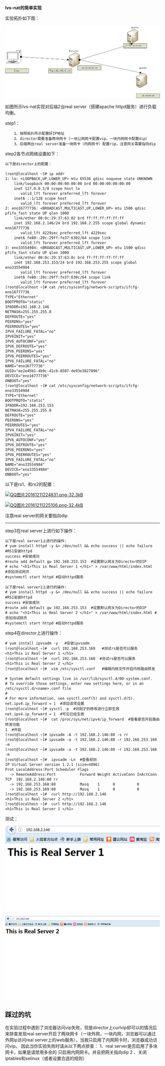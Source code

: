  **lvs-nat的简单实现**

实验拓扑如下图： 

![lvs_nat.jpg-26.8kB](images/lvs_nat.jpg)

如图所示lvs-nat实现对后端2台real server（搭建apache httpd服务）进行负载均衡。

step1：

```
    1、按照拓扑所示配置好IP地址
    2、director需要准备两块网卡（一块公网网卡配置vip，一块内网网卡配置dip）
    3、后端两台real server准备一块网卡（内网网卡）配置rip，注意网关需要指向dip
```

step2各节点网络设置如下：

```
以下是director上的配置：

[root@localhost ~]# ip addr
1: lo: <LOOPBACK,UP,LOWER_UP> mtu 65536 qdisc noqueue state UNKNOWN 
    link/loopback 00:00:00:00:00:00 brd 00:00:00:00:00:00
    inet 127.0.0.1/8 scope host lo
       valid_lft forever preferred_lft forever
    inet6 ::1/128 scope host 
       valid_lft forever preferred_lft forever
2: eno16777736: <BROADCAST,MULTICAST,UP,LOWER_UP> mtu 1500 qdisc pfifo_fast state UP qlen 1000
    link/ether 00:0c:29:37:63:02 brd ff:ff:ff:ff:ff:ff
    inet 192.168.2.146/24 brd 192.168.2.255 scope global dynamic eno16777736
       valid_lft 4229sec preferred_lft 4229sec
    inet6 fe80::20c:29ff:fe37:6302/64 scope link 
       valid_lft forever preferred_lft forever
3: eno33554984: <BROADCAST,MULTICAST,UP,LOWER_UP> mtu 1500 qdisc pfifo_fast state UP qlen 1000
    link/ether 00:0c:29:37:63:0c brd ff:ff:ff:ff:ff:ff
    inet 192.168.253.153/24 brd 192.168.253.255 scope global eno33554984
       valid_lft forever preferred_lft forever
    inet6 fe80::20c:29ff:fe37:630c/64 scope link 
       valid_lft forever preferred_lft forever
[root@localhost ~]# cat /etc/sysconfig/network-scripts/ifcfg-eno16777736 
TYPE="Ethernet"
BOOTPROTO="static"
IPADDR=192.168.2.146
NETMASK=255.255.255.0
DEFROUTE="yes"
PEERDNS="yes"
PEERROUTES="yes"
IPV4_FAILURE_FATAL="no"
IPV6INIT="yes"
IPV6_AUTOCONF="yes"
IPV6_DEFROUTE="yes"
IPV6_PEERDNS="yes"
IPV6_PEERROUTES="yes"
IPV6_FAILURE_FATAL="no"
NAME="eno16777736"
UUID="ee2e45b1-4b9c-41cb-8507-de93e3827896"
DEVICE="eno16777736"
ONBOOT="yes"
[root@localhost ~]# cat /etc/sysconfig/network-scripts/ifcfg-eno33554984 
TYPE="Ethernet"
BOOTPROTO="static"
IPADDR=192.168.253.153
NETMASK=255.255.255.0
DEFROUTE="yes"
PEERDNS="yes"
PEERROUTES="yes"
IPV4_FAILURE_FATAL="no"
IPV6INIT="yes"
IPV6_AUTOCONF="yes"
IPV6_DEFROUTE="yes"
IPV6_PEERDNS="yes"
IPV6_PEERROUTES="yes"
IPV6_FAILURE_FATAL="no"
NAME="eno33554984"
DEVICE="eno33554984"
ONBOOT="yes"
```

以下是rs1、和rs2的配置： 

[![QQ图片20161211224831.png-32.3kB](http://static.zybuluo.com/desperadousa/bw342ydsnbwgv4nhnbrwr6h2/QQ%E5%9B%BE%E7%89%8720161211224831.png)](http://static.zybuluo.com/desperadousa/bw342ydsnbwgv4nhnbrwr6h2/QQ图片20161211224831.png)


[![QQ图片20161211225106.png-32.4kB](http://static.zybuluo.com/desperadousa/ia23tpa2dojd2xgsq9fdvpkt/QQ%E5%9B%BE%E7%89%8720161211225106.png)](http://static.zybuluo.com/desperadousa/ia23tpa2dojd2xgsq9fdvpkt/QQ图片20161211225106.png)



 注意real server的网关要指向dip

------

step3在real server上进行如下操作：

```
以下是real server1上进行的操作:
# yum install httpd -y &> /dev/null && echo success || echo failure    #RS1安装httpd
success #安装成功
#route add default gw 192.168.253.153  #设置默认网关为Director的DIP
# echo "<h1>This is Real Server 1 </h1>" > /var/www/html/index.html   #添加测试网页
#systemctl start httpd #启动httpd服务

以下是real server2上进行的操作:
# yum install httpd -y &> /dev/null && echo success || echo failure    #RS1安装httpd
success #安装成功
#route add default gw 192.168.253.153  #设置默认网关为Director的DIP
# echo "<h1>This is Real Server 2 </h1>" > /var/www/html/index.html #添加测试网页
#systemctl start httpd #启动httpd服务
```

step4在director上进行操作：

```
# yum install ipvsadm -y   #安装ipvsadm
[root@localhost ~]#  curl 192.168.253.169   #测试rs是否可以服务
<h1>This is Real Server 1 </h1>
[root@localhost ~]#  curl 192.168.253.168  #测试rs是否可以服务
<h1>This is Real Server 2 </h1>
[root@localhost ~]#  vim /etc/sysctl.conf   #编辑内核文件开启内核路由转发

# System default settings live in /usr/lib/sysctl.d/00-system.conf.
# To override those settings, enter new settings here, or in an /etc/sysctl.d/<name>.conf file
#
# For more information, see sysctl.conf(5) and sysctl.d(5).
net.ipv4.ip_forward = 1  #添加该项设置
[root@localhost ~]# sysctl -p  #对刚才的修改进行立即生效
net.ipv4.ip_forward = 1  #可见已经生效
[root@localhost ~]#  cat /proc/sys/net/ipv4/ip_forward  #查看是否开启路由转发功能
1  #开启
[root@localhost ~]# ipvsadm -A -t 192.168.2.146:80 -s rr
[root@localhost ~]# ipvsadm -a -t 192.168.2.146:80 -r 192.168.253.169 -m
[root@localhost ~]# ipvsadm -a -t 192.168.2.146:80 -r 192.168.253.168 -m
[root@localhost ~]#  ipvsadm -Ln  #查看规则
IP Virtual Server version 1.2.1 (size=4096)
Prot LocalAddress:Port Scheduler Flags
  -> RemoteAddress:Port           Forward Weight ActiveConn InActConn
TCP  192.168.2.146:80 rr
  -> 192.168.253.168:80           Masq    1      0          0         
  -> 192.168.253.169:80           Masq    1      0          0 
[root@localhost ~]#  curl http://192.168.2.146
<h1>This is Real Server 2 </h1>
[root@localhost ~]#  curl http://192.168.2.146
<h1>This is Real Server 1 </h1>
```

测试： 

![QQ图片20161209151052.png-15.9kB](images/QQ%E5%9B%BE%E7%89%8720161209151052.png)  

![QQ图片20161209151059.png-23.5kB](images/QQ%E5%9B%BE%E7%89%8720161209151059.png) 

## **踩过的坑**

在实验过程中遇到了浏览器访问vip失败，但是director上curlvip却可以的情况后来排查发现real server开启了两块网卡（一块外网，一块内网，浏览器可以通过外网ip访问real server上的web服务），当我只启用了内网网卡时，浏览器成功访问vip。 
因此当你实验失败时请从以下两点排查： 
    1、real server是否启用了多块网卡，如果是请禁用多余的 只启用内网网卡。并且把网关指向dip 
    2 、关闭iptables和selinux（或者设置合适的规则）

